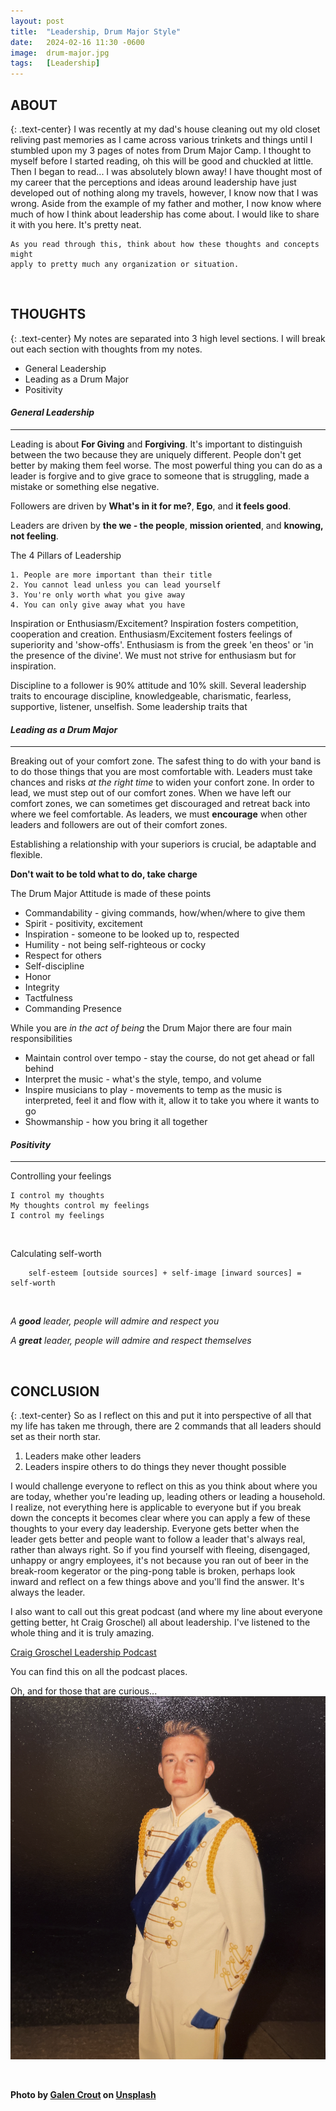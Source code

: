 ```yaml
---
layout: post
title:  "Leadership, Drum Major Style"
date:   2024-02-16 11:30 -0600
image:  drum-major.jpg
tags:   [Leadership]
---
```


## ABOUT
{: .text-center}
I was recently at my dad's house cleaning out my old closet reliving past memories as I came across various trinkets and things until I stumbled upon my 3 pages of notes from Drum Major Camp. I thought to myself before I started reading, oh this will be good and chuckled at little. Then I began to read... I was absolutely blown away! I have thought most of my career that the perceptions and ideas around leadership have just developed out of nothing along my travels, however, I know now that I was wrong. Aside from the example of my father and mother, I now know where much of how I think about leadership has come about. I would like to share it with you here. It's pretty neat.

    As you read through this, think about how these thoughts and concepts might 
    apply to pretty much any organization or situation.

<br>

## THOUGHTS 
{: .text-center}
My notes are separated into 3 high level sections. I will break out each section with thoughts from my notes.

* General Leadership
* Leading as a Drum Major
* Positivity

#### *General Leadership*
---
Leading is about **For Giving** and **Forgiving**. It's important to distinguish between the two because they are uniquely different. People don't get better by making them feel worse. The most powerful thing you can do as a leader is forgive and to give grace to someone that is struggling, made a mistake or something else negative.

Followers are driven by **What's in it for me?**, **Ego**, and **it feels good**.

Leaders are driven by **the we - the people**, **mission oriented**, and **knowing, not feeling**.


The 4 Pillars of Leadership

    1. People are more important than their title
    2. You cannot lead unless you can lead yourself
    3. You're only worth what you give away
    4. You can only give away what you have


Inspiration or Enthusiasm/Excitement? Inspiration fosters competition, cooperation and creation. Enthusiasm/Excitement fosters feelings of superiority and 'show-offs'. Enthusiasm is from the greek 'en theos' or 'in the presence of the divine'. We must not strive for enthusiasm but for inspiration.

Discipline to a follower is 90% attitude and 10% skill. Several leadership traits to encourage discipline, knowledgeable, charismatic, fearless, supportive, listener, unselfish. Some leadership traits that  

#### *Leading as a Drum Major*
---
Breaking out of your comfort zone. The safest thing to do with your band is to do those things that you are most comfortable with. Leaders must take chances and risks *at the right time* to widen your confort zone. In order to lead, we must step out of our comfort zones. When we have left our comfort zones, we can sometimes get discouraged and retreat back into where we feel comfortable. As leaders, we must **encourage** when other leaders and followers are out of their comfort zones.

Establishing a relationship with your superiors is crucial, be adaptable and flexible.

**Don't wait to be told what to do, take charge**

The Drum Major Attitude is made of these points

* Commandability - giving commands, how/when/where to give them
* Spirit - positivity, excitement
* Inspiration - someone to be looked up to, respected
* Humility - not being self-righteous or cocky
* Respect for others
* Self-discipline
* Honor
* Integrity
* Tactfulness
* Commanding Presence

While you are *in the act of being* the Drum Major there are four main responsibilities

* Maintain control over tempo - stay the course, do not get ahead or fall behind
* Interpret the music - what's the style, tempo, and volume
* Inspire musicians to play - movements to temp as the music is interpreted, feel it and flow with it, allow it to take you where it wants to go
* Showmanship - how you bring it all together

#### *Positivity*
---
Controlling your feelings

    I control my thoughts
    My thoughts control my feelings
    I control my feelings

<br>

Calculating self-worth
``` 
    self-esteem [outside sources] + self-image [inward sources] = self-worth
```

<br>

*A **good** leader, people will admire and respect you*

*A **great** leader, people will admire and respect themselves*

<br>

## CONCLUSION
{: .text-center}
So as I reflect on this and put it into perspective of all that my life has taken me through, there are 2 commands that all leaders should set as their north star.

1. Leaders make other leaders
2. Leaders inspire others to do things they never thought possible

I would challenge everyone to reflect on this as you think about where you are today, whether you're leading up, leading others or leading a household. I realize, not everything here is applicable to everyone but if you break down the concepts it becomes clear where you can apply a few of these thoughts to your every day leadership. Everyone gets better when the leader gets better and people want to follow a leader that's always real, rather than always right. So if you find yourself with fleeing, disengaged, unhappy or angry employees, it's not because you ran out of beer in the break-room kegerator or the ping-pong table is broken, perhaps look inward and reflect on a few things above and you'll find the answer. It's always the leader.

I also want to call out this great podcast (and where my line about everyone getting better, ht Craig Groschel) all about leadership. I've listened to the whole thing and it is truly amazing.

[Craig Groschel Leadership Podcast](https://youtube.com/playlist?list=PLfd9RiSXWAX63y6ZXYrBtyN05jy3BGEPg&si=zqk1jb0E7zT6Jyn5)

You can find this on all the podcast places.


Oh, and for those that are curious...
![This is me](/img/drum-major.png)

<br>

**Photo by [Galen Crout](https://unsplash.com/@galen_crout) on [Unsplash](https://unsplash.com/photos/a-group-of-people-marching-in-a-parade--7HpdHeYUZ4)**